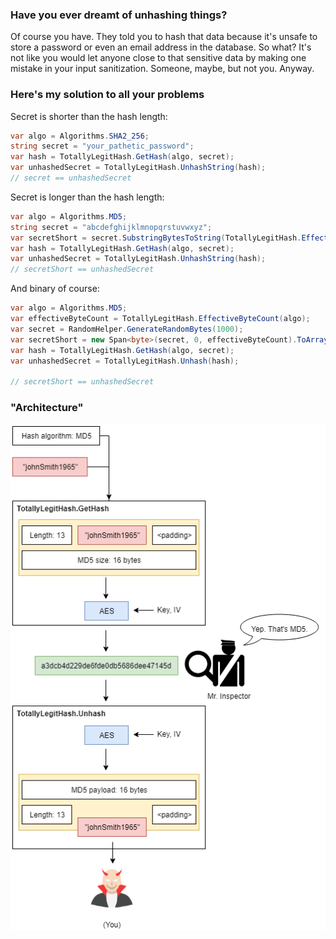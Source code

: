 ### Have you ever dreamt of unhashing things?
Of course you have. They told you to hash that data because it's unsafe to store a password or even an email address in the database. So what? It's not like you would let anyone close to that sensitive data by making one mistake in your input sanitization. Someone, maybe, but not you. Anyway.

### Here's my solution to all your problems

Secret is shorter than the hash length:

```C#
var algo = Algorithms.SHA2_256;
string secret = "your_pathetic_password";
var hash = TotallyLegitHash.GetHash(algo, secret);
var unhashedSecret = TotallyLegitHash.UnhashString(hash);
// secret == unhashedSecret
```

Secret is longer than the hash length:

```C#
var algo = Algorithms.MD5;
string secret = "abcdefghijklmnopqrstuvwxyz";
var secretShort = secret.SubstringBytesToString(TotallyLegitHash.EffectiveByteCount(algo)); // Helper functions
var hash = TotallyLegitHash.GetHash(algo, secret);
var unhashedSecret = TotallyLegitHash.UnhashString(hash);
// secretShort == unhashedSecret
```

And binary of course:

```C#
var algo = Algorithms.MD5;
var effectiveByteCount = TotallyLegitHash.EffectiveByteCount(algo);
var secret = RandomHelper.GenerateRandomBytes(1000);
var secretShort = new Span<byte>(secret, 0, effectiveByteCount).ToArray();
var hash = TotallyLegitHash.GetHash(algo, secret);
var unhashedSecret = TotallyLegitHash.Unhash(hash);

// secretShort == unhashedSecret
```

### "Architecture"

![diagram](https://github.com/jbebe/FakeHash/raw/master/diagram.png "Diagram")
